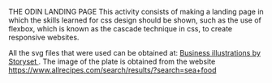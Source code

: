 THE ODIN LANDING PAGE 
This activity consists of making a landing page in which the skills learned for css design should be shown, such as the use of flexbox, which is known as the cascade technique in css, to create responsive websites.

All the svg files that were used can be obtained at: <a href="https://storyset.com/business"> Business illustrations by Storyset </a>. The image of the plate is obtained from the website https://www.allrecipes.com/search/results/?search=sea+food
